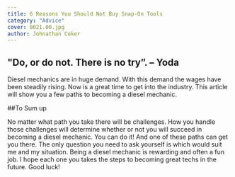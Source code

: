 ```yaml
---
title: 6 Reasons You Should Not Buy Snap-On Tools
category: "Advice"
cover: 0021.00.jpg
author: Johnathan Coker
---
```



## "Do, or do not. There is no try”. – Yoda

Diesel mechanics are in huge demand. With this demand the wages have been steadily rising. Now is a great time to get into the industry. This article will show you a few paths to becoming a diesel mechanic. 
 


##To Sum up

No matter what path you take there will be challenges. How you handle those challenges will determine whether or not you will succeed in becoming a diesel mechanic. You can do it! And one of these paths can get you there. The only question you need to ask yourself is which would suit me and my situation. Being a diesel mechanic is rewarding and often a fun job. I hope each one you takes the steps to becoming great techs in the future. Good luck! 

